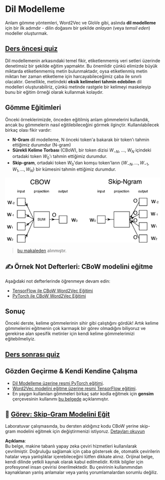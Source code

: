 # Dil Modelleme

Anlam gömme yöntemleri, Word2Vec ve GloVe gibi, aslında **dil modelleme** için bir ilk adımdır - dilin doğasını bir şekilde *anlayan* (veya *temsil eden*) modeller oluşturmak.

## [Ders öncesi quiz](https://red-field-0a6ddfd03.1.azurestaticapps.net/quiz/115)

Dil modellemenin arkasındaki temel fikir, etiketlenmemiş veri setleri üzerinde denetimsiz bir şekilde eğitim yapmaktır. Bu önemlidir çünkü elimizde büyük miktarda etiketlenmemiş metin bulunmaktadır, oysa etiketlenmiş metin miktarı her zaman etiketleme için harcayabileceğimiz çaba ile sınırlı olacaktır. Genellikle, metindeki **eksik kelimeleri tahmin edebilen** dil modelleri oluşturabiliriz, çünkü metinde rastgele bir kelimeyi maskeleyip bunu bir eğitim örneği olarak kullanmak kolaydır.

## Gömme Eğitimleri

Önceki örneklerimizde, önceden eğitilmiş anlam gömmelerini kullandık, ancak bu gömmelerin nasıl eğitilebileceğini görmek ilginçtir. Kullanılabilecek birkaç olası fikir vardır:

* **N-Gram** dil modelleme, N önceki token'a bakarak bir token'ı tahmin ettiğimiz durumdur (N-gram)
* **Sürekli Kelime Torbası** (CBoW), bir token dizisi $W_{-N}$, ..., $W_N$ içindeki ortadaki token $W_0$'ı tahmin ettiğimiz durumdur.
* **Skip-gram**, ortadaki token $W_0$'dan komşu token'ların {$W_{-N},\dots, W_{-1}, W_1,\dots, W_N$} bir kümesini tahmin ettiğimiz durumdur.

![kelimeleri vektörlere dönüştürme üzerine makaleden bir resim](../../../../../translated_images/example-algorithms-for-converting-words-to-vectors.fbe9207a726922f6f0f5de66427e8a6eda63809356114e28fb1fa5f4a83ebda7.tr.png)

> [bu makaleden](https://arxiv.org/pdf/1301.3781.pdf) alınmıştır.

## ✍️ Örnek Not Defterleri: CBoW modelini eğitme

Aşağıdaki not defterlerinde öğrenmeye devam edin:

* [TensorFlow ile CBoW Word2Vec Eğitimi](../../../../../lessons/5-NLP/15-LanguageModeling/CBoW-TF.ipynb)
* [PyTorch ile CBoW Word2Vec Eğitimi](../../../../../lessons/5-NLP/15-LanguageModeling/CBoW-PyTorch.ipynb)

## Sonuç

Önceki derste, kelime gömmelerinin sihir gibi çalıştığını gördük! Artık kelime gömmelerini eğitmenin çok karmaşık bir görev olmadığını biliyoruz ve gerekirse alan spesifik metinler için kendi kelime gömmelerimizi eğitebilmeliyiz.

## [Ders sonrası quiz](https://red-field-0a6ddfd03.1.azurestaticapps.net/quiz/215)

## Gözden Geçirme & Kendi Kendine Çalışma

* [Dil Modelleme üzerine resmi PyTorch eğitimi](https://pytorch.org/tutorials/beginner/nlp/word_embeddings_tutorial.html).
* [Word2Vec modelini eğitme üzerine resmi TensorFlow eğitimi](https://www.TensorFlow.org/tutorials/text/word2vec).
* En yaygın kullanılan gömmeleri birkaç satır kodla eğitmek için **gensim** çerçevesinin kullanımı [bu belgede](https://pytorch.org/tutorials/beginner/nlp/word_embeddings_tutorial.html) açıklanmıştır.

## 🚀 [Görev: Skip-Gram Modelini Eğit](lab/README.md)

Laboratuvar çalışmasında, bu dersten aldığınız kodu CBoW yerine skip-gram modelini eğitmek için değiştirmenizi istiyoruz. [Detayları okuyun](lab/README.md)

**Açıklama**:  
Bu belge, makine tabanlı yapay zeka çeviri hizmetleri kullanılarak çevrilmiştir. Doğruluğu sağlamak için çaba göstersek de, otomatik çevirilerin hatalar veya yanlışlıklar içerebileceğini lütfen dikkate alınız. Orijinal belge, kendi dilinde yetkili kaynak olarak kabul edilmelidir. Kritik bilgiler için profesyonel insan çevirisi önerilmektedir. Bu çevirinin kullanımından kaynaklanan yanlış anlamalar veya yanlış yorumlamalardan sorumlu değiliz.
